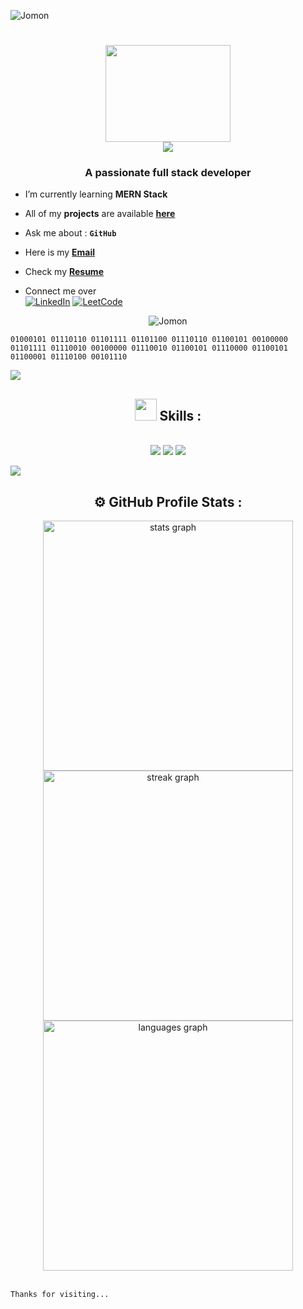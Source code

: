 <p align="left"> <img src="https://komarev.com/ghpvc/?username=Jomonh&label=Profile%20views&color=707070&style=flat" alt="Jomon" /> </p>

<h1 align="center">
<img src="https://github.com/Jomonh/Jomonh/blob/main/Assets/Programmer.gif" height="155" width="200" align="middle"/>  <br>  <img src="https://readme-typing-svg.herokuapp.com/?font=Righteous&size=35&&&color=62dafc&center=true&vCenter=true&width=500&height=70&duration=2500&lines=Hi+There+!+;+I'm+Jomon+Joy+!;" />
</h1>

<h3 align="center">A passionate full stack developer</h3>


-  I’m currently learning   **MERN Stack** 


-  All of my **projects** are available <a a href="https://jomon.vercel.app/" target="_blank">**here**</a>


-  Ask me about    : **`GitHub`**


-  Here is my <a href="mailto:info.jomonh@gmail.com." target="_blank"> **Email**</a>


- Check my <a href="https://drive.google.com/file/d/1WvLSJQpzF5ujqUMLxIrXdpDkoTRZsJE2/view?usp=drivesdk" target="_blank">**Resume**</a>


- Connect me over <br>
[![LinkedIn](https://img.shields.io/badge/linkedin-%2320232a.svg?style=normal&logo=linkedIn&logoColor=%230077B5)](https://www.linkedin.com/in/jomonh)
[![LeetCode](https://img.shields.io/badge/LeetCode-%2320232a.svg?style=normal&logo=LeetCode&logoColor=%FFA116)](https://leetcode.com/u/Jomonh/)

<p align="center"><img src="https://github-profile-trophy.vercel.app/?username=Jomonh" target="_blank" alt="Jomon" /> </p>

```
01000101 01110110 01101111 01101100 01110110 01100101 00100000 01101111 01110010 00100000 01110010 01100101 01110000 01100101 01100001 01110100 00101110 

```
<img src="https://raw.githubusercontent.com/Jomonh/Jomonh/main/Assets/horizontal%20line%20.gif"><br>

## <div align="center"><img src = "https://github.com/Jomonh/Jomonh/blob/main/Assets/Coder.gif" width = 35px> Skills :
  </div>

<br/>
<div align="center">
    <img src="https://skillicons.dev/icons?i=java,python,html,css,javascript,typescript" />
    <img src="https://skillicons.dev/icons?i=tailwind,bootstrap,react,redux,nextjs,nodejs"/>
  <img src="https://skillicons.dev/icons?i=expressjs,mongodb,mysql,git,github,firebase"/>
</div>

<img src="https://raw.githubusercontent.com/Jomonh/Jomonh/main/Assets/horizontal%20line%20.gif"><br>

## <div align="center">⚙ GitHub Profile Stats :

<div align="center">
<img src="https://github-readme-stats.vercel.app/api?username=Jomonh&theme=react&show_icons=true&hide_border=true&count_private=true" alt="stats graph" width="400" /><br>
<img src="https://github-readme-streak-stats.herokuapp.com/?user=Jomonh&theme=react&hide_border=true" alt="streak graph" width="400"/><br>
<img src="https://github-readme-stats.vercel.app/api/top-langs/?username=Jomonh&theme=react&show_icons=true&hide_border=true&layout=compact" alt="languages graph" width="400" />
</div>

<br>
                                    
```Thanks for visiting...```

